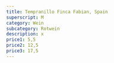 ```yaml
---
title: Tempranillo Finca Fabian, Spain
superscript: M
category: Wein
subcategory: Rotwein
description: x
price1: 5,5
price2: 12,5
price3: 17,5
---
```

